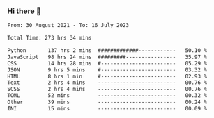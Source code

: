 ### Hi there 👋

<!--
**dominoto/dominoto** is a ✨ _special_ ✨ repository because its `README.md` (this file) appears on your GitHub profile.

Here are some ideas to get you started:

- 🔭 I’m currently working on ...
- 🌱 I’m currently learning ...
- 👯 I’m looking to collaborate on ...
- 🤔 I’m looking for help with ...
- 💬 Ask me about ...
- 📫 How to reach me: ...
- 😄 Pronouns: ...
- ⚡ Fun fact: ...
-->
<!--START_SECTION:waka-->

```txt
From: 30 August 2021 - To: 16 July 2023

Total Time: 273 hrs 34 mins

Python       137 hrs 2 mins  #############------------   50.10 %
JavaScript   98 hrs 24 mins  #########----------------   35.97 %
CSS          14 hrs 28 mins  #------------------------   05.29 %
JSON         9 hrs 5 mins    #------------------------   03.32 %
HTML         8 hrs 1 min     #------------------------   02.93 %
Text         2 hrs 4 mins    -------------------------   00.76 %
SCSS         2 hrs 4 mins    -------------------------   00.76 %
TOML         52 mins         -------------------------   00.32 %
Other        39 mins         -------------------------   00.24 %
INI          15 mins         -------------------------   00.09 %
```

<!--END_SECTION:waka-->
